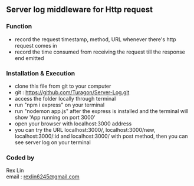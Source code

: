 ## Server log middleware for Http request   

### Function    
 - record the request timestamp, method, URL whenever there's http request comes in        
 - record the time consumed from receiving the request till the response end emitted    

### Installation & Execution    
 - clone this file from git to your computer    
 - git : https://github.com/Turagon/Server-Log.git                  
 - access the folder locally through terminal         
 - run "npm i express" on your terminal         
 - run "nodemon app.js" after the express is installed and the terminal will show 'App running on port 3000'          
 - open your browser with localhost:3000 address        
 - you can try the URL localhost:3000/, localhost:3000/new, localhost:3000/:id and localhost:3000/ with post method, then you can see server log on your terminal     

 ### Coded by     
 Rex Lin     
 email : rexlin6245@gmail.com         
